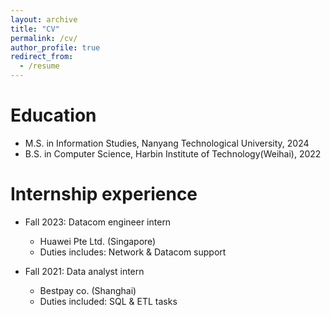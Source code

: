```yaml
---
layout: archive
title: "CV"
permalink: /cv/
author_profile: true
redirect_from:
  - /resume
---
```


Education
======
* M.S. in Information Studies, Nanyang Technological University, 2024
* B.S. in Computer Science, Harbin Institute of Technology(Weihai), 2022

Internship experience
======
* Fall 2023: Datacom engineer intern
  * Huawei Pte Ltd. (Singapore)
  * Duties includes: Network & Datacom support

* Fall 2021: Data analyst intern
  * Bestpay co. (Shanghai)
  * Duties included: SQL & ETL tasks


  
<!--Publications
======
  <ul>{% for post in site.publications reversed %}
    {% include archive-single-cv.html %}
  {% endfor %}</ul>
  -->


<!--
 teaching
======
  <ul>{% for post in site.teaching reversed %}
    {% include archive-single-cv.html %}
  {% endfor %}</ul>
  

-->
